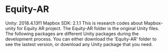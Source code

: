 # Equity-AR
Unity: 2018.4.13f1  Mapbox SDK: 2.1.1
This is research codes about Mapbox-unity for Equity AR project.
The Equity-AR folder is the original Unity files.
The following packages are different Unity packages during the development process.
You can either download the 'Equity-AR' folder to see the lastest version, or download any Unity package that you need.
